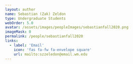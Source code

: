 ```yaml
---
layout: author
name: Sebastian (Zak) Zeldon
type: Undergraduate Students
webOrder: 5.0
avatar: /assets/images/peopleImages/sebastianfall2020.png
imageMask: 0
permalink: /people/sebastianfall2020
links:
  - label: 'Email'
    icon: 'fas fa-fw fa-envelope square'
    url: mailto:szzeledon@email.wm.edu
---
```

